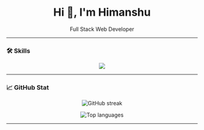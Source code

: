 <h1 align="center">Hi 👋, I'm Himanshu</h1>

<p align="center">
  Full Stack Web Developer
</p>

---

### 🛠️ Skills

<p align="center">
  <img src="https://skillicons.dev/icons?i=html,css,tailwind,js,react,redux,nextjs,nodejs,express,mongodb,typescript,c,cpp,python" />
</p>

---

### 📈 GitHub Stat

<p align="center">
  <img src="https://github-readme-streak-stats.herokuapp.com/?user=himanshugaura&theme=highcontrast" alt="GitHub streak" />
</p>

<p align="center">
  <img src="https://github-readme-stats.vercel.app/api/top-langs/?username=himanshugaura&layout=compact&theme=highcontrast" alt="Top languages" />
</p>


---
